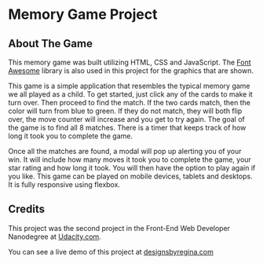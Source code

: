 # Memory Game Project

## About The Game

This memory game was built utilizing HTML, CSS and JavaScript. The [Font Awesome](https://fontawesome.com/) library is also used in this project for the graphics that are shown.

This game is a simple application that resembles the typical memory game we all played as a child. To get started, just click any of the cards to make it turn over. Then proceed to find the match. If the two cards match, then the color will turn from blue to green. If they do not match, they will both flip over, the move counter will increase and you get to try again. The goal of the game is to find all 8 matches. There is a timer that keeps track of how long it took you to complete the game. 

Once all the matches are found, a modal will pop up alerting you of your win. It will include how many moves it took you to complete the game, your star rating and how long it took. You will then have the option to play again if you like. This game can be played on mobile devices, tablets and desktops. It is fully responsive using flexbox.

## Credits

This project was the second project in the Front-End Web Developer Nanodegree at [Udacity.com](https://www.udacity.com/). 

You can see a live demo of this project at [designsbyregina.com](http://www.designsbyregina.com/projects/memorygame/index.html)
